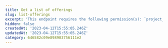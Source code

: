 ```yaml
---
title: Get a list of offerings
slug: list-offerings
excerpt: 'This endpoint requires the following permission(s): `project_configuration:offerings:read`.'
hidden: false
createdAt: '2023-04-12T15:55:05.246Z'
updatedAt: '2023-04-12T15:55:05.246Z'
category: 646582c09e898903756111e2
---
```


